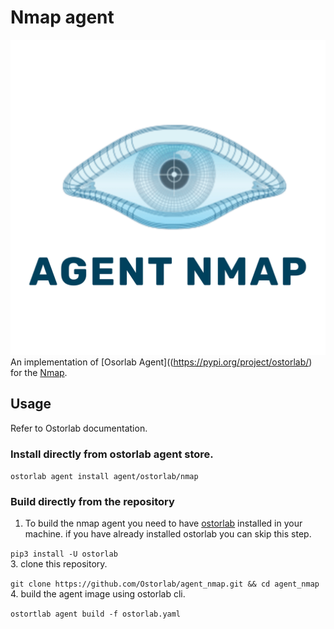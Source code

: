 
# Nmap agent 
![enter image description here](https://github.com/Ostorlab/agent_nmap/blob/README/images/logo.png)
An implementation of [Osorlab Agent]((https://pypi.org/project/ostorlab/) for the [Nmap](https://nmap.org/).    
  
## Usage  
  
Refer to Ostorlab documentation.  
  
### Install directly from ostorlab agent store.  
  
`ostorlab agent install agent/ostorlab/nmap`  
  
### Build directly from the repository  
  
 1. To build the nmap agent you need to have [ostorlab](https://pypi.org/project/ostorlab/) installed in your machine.  if you have already installed ostorlab you can skip this step.  
   
`pip3 install -U ostorlab`    
3. clone this repository.  
   
`git clone https://github.com/Ostorlab/agent_nmap.git && cd agent_nmap`  
 4. build the agent image using ostorlab cli.  
  
 `ostortlab agent build -f ostorlab.yaml`
